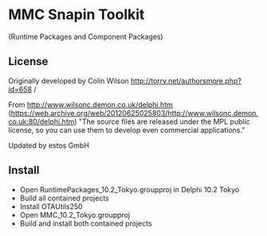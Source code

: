 # MMC Snapin Toolkit
(Runtime Packages and Component Packages)

## License
Originally developed by Colin Wilson
http://torry.net/authorsmore.php?id=658 / 

From http://www.wilsonc.demon.co.uk/delphi.htm  (https://web.archive.org/web/20120625025803/http://www.wilsonc.demon.co.uk:80/delphi.htm)
"The source files are released under the MPL public license, so you can use them to develop even commercial applications."

Updated by estos GmbH

## Install
* Open RuntimePackages_10.2_Tokyo.groupproj in Delphi 10.2 Tokyo 
* Build all contained projects
* Install OTAUtils250
* Open MMC_10.2_Tokyo.groupproj
* Build and install both contained projects